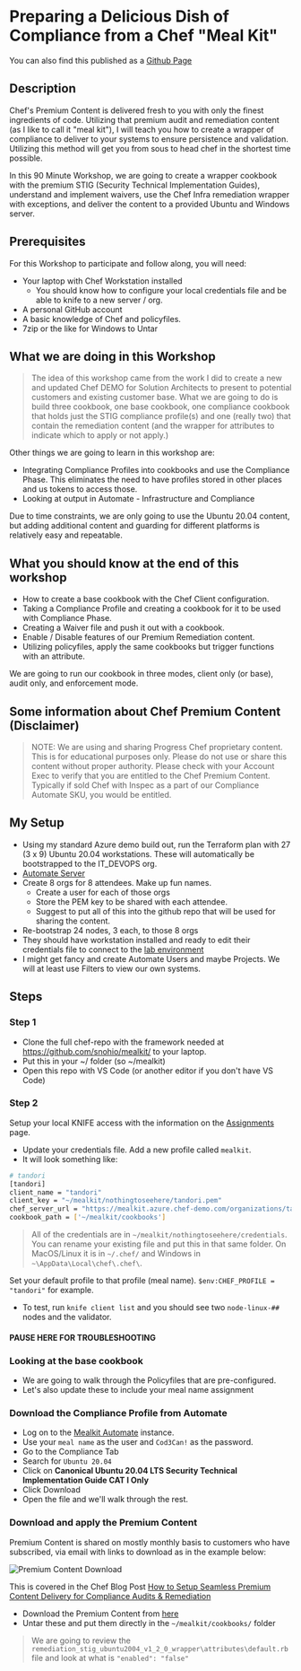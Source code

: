 # Preparing a Delicious Dish of Compliance from a Chef "Meal Kit"

You can also find this published as a [Github Page](https://snohio.github.io/mealkit/)

## Description

Chef's Premium Content is delivered fresh to you with only the finest ingredients of code. Utilizing that premium audit and remediation content (as I like to call it "meal kit"), I will teach you how to create a wrapper of compliance to deliver to your systems to ensure persistence and validation. Utilizing this method will get you from sous to head chef in the shortest time possible.

In this 90 Minute Workshop, we are going to create a wrapper cookbook with the premium STIG (Security Technical Implementation Guides), understand and implement waivers, use the Chef Infra remediation wrapper with exceptions, and deliver the content to a provided Ubuntu and Windows server.

## Prerequisites

For this Workshop to participate and follow along, you will need:

* Your laptop with Chef Workstation installed
  * You should know how to configure your local credentials file and be able to knife to a new server / org.
* A personal GitHub account
* A basic knowledge of Chef and policyfiles.
* 7zip or the like for Windows to Untar

## What we are doing in this Workshop

> The idea of this workshop came from the work I did to create a new and updated Chef DEMO for Solution Architects to present to potential customers and existing customer base. What we are going to do is build three cookbook, one base cookbook, one compliance cookbook that holds just the STIG compliance profile(s) and one (really two) that contain the remediation content (and the wrapper for attributes to indicate which to apply or not apply.)

Other things we are going to learn in this workshop are:

* Integrating Compliance Profiles into cookbooks and use the Compliance Phase. This eliminates the need to have profiles stored in other places and us tokens to access those.
* Looking at output in Automate - Infrastructure and Compliance

Due to time constraints, we are only going to use the Ubuntu 20.04 content, but adding additional content and guarding for different platforms is relatively easy and repeatable.

## What you should know at the end of this workshop

* How to create a base cookbook with the Chef Client configuration.
* Taking a Compliance Profile and creating a cookbook for it to be used with Compliance Phase.
* Creating a Waiver file and push it out with a cookbook.
* Enable / Disable features of our Premium Remediation content.
* Utilizing policyfiles, apply the same cookbooks but trigger functions with an attribute.

We are going to run our cookbook in three modes, client only (or base), audit only, and enforcement mode. 

## Some information about Chef Premium Content (Disclaimer)

> NOTE: We are using and sharing Progress Chef proprietary content. This is for educational purposes only. Please do not use or share this content without proper authority. Please check with your Account Exec to verify that you are entitled to the Chef Premium Content. Typically if sold Chef with Inspec as a part of our Compliance Automate SKU, you would be entitled.

## My Setup

* Using my standard Azure demo build out, run the Terraform plan with 27 (3 x 9) Ubuntu 20.04 workstations. These will automatically be bootstrapped to the IT_DEVOPS org.
* [Automate Server](https://mealkit.azure.chef-demo.com/)
* Create 8 orgs for 8 attendees. Make up fun names.
  * Create a user for each of those orgs
  * Store the PEM key to be shared with each attendee.
  * Suggest to put all of this into the github repo that will be used for sharing the content.
* Re-bootstrap 24 nodes, 3 each, to those 8 orgs
* They should have workstation installed and ready to edit their credentials file to connect to the [lab environment](https://mealkit.azure.chef-demo.com)
* I might get fancy and create Automate Users and maybe Projects. We will at least use Filters to view our own systems.

## Steps

### Step 1

* Clone the full chef-repo with the framework needed at https://github.com/snohio/mealkit/ to your laptop.
* Put this in your ~/ folder (so ~/mealkit)
* Open this repo with VS Code (or another editor if you don't have VS Code)

### Step 2

Setup your local KNIFE access with the information on the [Assignments](./assignments.md) page.

* Update your credentials file. Add a new profile called `mealkit`.
* It will look something like:

```bash
# tandori
[tandori]
client_name = "tandori"
client_key = "~/mealkit/nothingtoseehere/tandori.pem"
chef_server_url = "https://mealkit.azure.chef-demo.com/organizations/tandori"
cookbook_path = ['~/mealkit/cookbooks']
``` 

> All of the credentials are in `~/mealkit/nothingtoseehere/credentials`. You can rename your existing file and put this in that same folder. On MacOS/Linux it is in `~/.chef/` and Windows in `~\AppData\Local\chef\.chef\`.

Set your default profile to that profile (meal name). `$env:CHEF_PROFILE = "tandori"` for example.

* To test, run `knife client list` and you should see two `node-linux-##` nodes and the validator.

#### PAUSE HERE FOR TROUBLESHOOTING

### Looking at the base cookbook

* We are going to walk through the Policyfiles that are pre-configured.
* Let's also update these to include your meal name assignment

### Download the Compliance Profile from Automate

* Log on to the [Mealkit Automate](https://mealkit.azure.chef-demo.com/) instance.
* Use your `meal name` as the user and `Cod3Can!` as the password.
* Go to the Compliance Tab
* Search for `Ubuntu 20.04`
* Click on **Canonical Ubuntu 20.04 LTS Security Technical Implementation Guide CAT I Only**
* Click Download
* Open the file and we'll walk through the rest.

### Download and apply the Premium Content

Premium Content is shared on mostly monthly basis to customers who have subscribed, via email with links to download as in the example below:

![Premium Content Download](https://d34smkdb128qfi.cloudfront.net/images/cheflibraries/about/image-6.png?sfvrsn=35428f68_0)

This is covered in the Chef Blog Post [How to Setup Seamless Premium Content Delivery for Compliance Audits & Remediation](https://www.chef.io/blog/details/how-to-setup-seamless-premium-content-delivery-for-compliance-audits-remediation)

* Download the Premium Content from [here](https://butlersa.blob.core.windows.net/snohio/STIG_Ubuntu2004_v1_2_0_cookbook.tar)
* Untar these and put them directly in the `~/mealkit/cookbooks/` folder

> We are going to review the `remediation_stig_ubuntu2004_v1_2_0_wrapper\attributes\default.rb` file and look at what is `"enabled": "false"`

> 